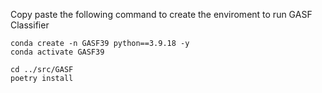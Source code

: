 Copy paste the following command to create the enviroment to run GASF Classifier

```
conda create -n GASF39 python==3.9.18 -y
conda activate GASF39

cd ../src/GASF
poetry install
```
